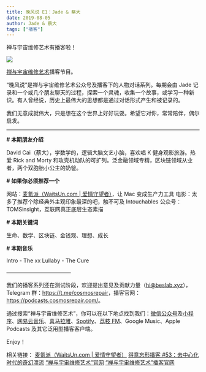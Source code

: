 ```yaml
---
title: 晚风说 E1：Jade & 蔡大
date: 2019-08-05
author: Jade & 蔡大
tags: ["播客"]
---
```


禅与宇宙维修艺术有播客啦！

<!--more-->

![](https://cosmosrepair-1257028016.cos.ap-beijing.myqcloud.com/2019-08-02-WechatIMG2.jpeg)

[禅与宇宙维修艺术](https://www.cosmosrepair.com)播客节目。

“晚风说”是禅与宇宙维修艺术公众号及播客下的人物对话系列。每期会由 Jade 记录和一个或几个朋友聊天的过程，探索一个灵魂，收集一个故事，或学习一种新识。有人曾经说，历史上最伟大的思想都是通过对话形式产生和被记录的。

我们无意成就伟大，只是想在这个世界上好好玩耍。希望它对你，常常陪伴，偶尔启发。

- - - - - 

**# 本期朋友介绍**

David Cai（蔡大），学数学的，逻辑大脑文艺小脑，喜欢唱 K 健身观影旅游。热爱 Rick and Morty 和攻壳机动队的可扩列。泛金融领域专精，区块链领域从业者，两个双胞胎小公主的奶爸。

**# 如果你必须推荐一个**

网站：[麦氪派（WaitsUn.com | 爱情守望者）](https://www.waitsun.com)，让 Mac 变成生产力工具
电影：太多了推荐个除经典外主观印象最深的吧，触不可及 Intouchables
公众号：TOMSinsight，互联网真正底层生态素描

**# 本期关键词**

生命、数学、区块链、金钱观、理想、成长

**# 本期音乐**

Intro - The xx
Lullaby - The Cure

————————————

我们的播客系列还在测试阶段，欢迎提出意见及贡献力量（<hi@beslab.xyz>），Telegram 群：<https://t.me/cosmosrepair>，播客官网：<https://podcasts.cosmosrepair.com/>。

通过搜索“禅与宇宙维修艺术”，你可以在以下地点找到我们：[微信公众号](https://cosmosrepair-1257028016.cos.ap-beijing.myqcloud.com/2019-08-04-qrcode_for_gh_9a7e409c3696_430.jpg)及[小程序](https://cosmosrepair-1257028016.cos.ap-beijing.myqcloud.com/2019-08-04-gh_ec0187a9be05_430.jpg)、[网易云音乐](https://music.163.com/#/program?id=2062485433)、[喜马拉雅](http://m.ximalaya.com/sound/202392912)、[Spotify](https://open.spotify.com/show/5SfJxMPMoqbGc2zG8ouiuD?si=QcavW9VXQiKTkTuBuWU8nA)、[荔枝 FM](https://www.lizhi.fm/37495201/5058020293930657926)、Google Music、Apple Podcasts 及其它泛用型播客客户端。

Enjoy！

相关链接：
[麦氪派（WaitsUn.com | 爱情守望者）](https://www.waitsun.com/)
[得意忘形播客 #53：去中心化时代的奇幻漂流](https://podcasts.apple.com/cn/podcast/53-%E5%8E%BB%E4%B8%AD%E5%BF%83%E5%8C%96%E6%97%B6%E4%BB%A3%E7%9A%84%E5%A5%87%E5%B9%BB%E6%BC%82%E6%B5%81/id1200767928?i=1000444854142)
[“禅与宇宙维修艺术”官网](https://www.cosmosrepair.com/)
[“禅与宇宙维修艺术”播客官网](https://podcasts.cosmosrepair.com/)
